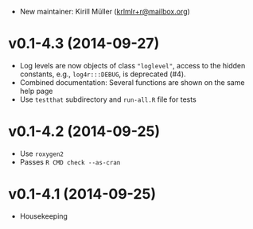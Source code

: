* New maintainer: Kirill Müller (krlmlr+r@mailbox.org)

v0.1-4.3 (2014-09-27)
===

* Log levels are now objects of class `"loglevel"`, access to the hidden
  constants, e.g., `log4r:::DEBUG`, is deprecated (#4).
* Combined documentation: Several functions are shown on the same help page
* Use `testthat` subdirectory and `run-all.R` file for tests

v0.1-4.2 (2014-09-25)
===

* Use `roxygen2`
* Passes `R CMD check --as-cran`

v0.1-4.1 (2014-09-25)
===

* Housekeeping
